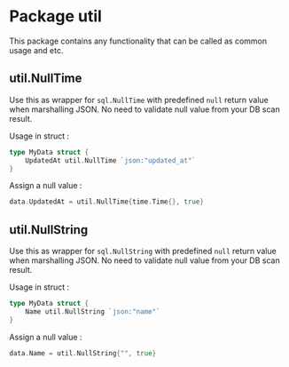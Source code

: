 # Package util

This package contains any functionality that can be called as common usage and etc.

## util.NullTime
Use this as wrapper for `sql.NullTime` with predefined `null` return value when marshalling JSON.
No need to validate null value from your DB scan result.

Usage in struct :

```go
type MyData struct {
	UpdatedAt util.NullTime `json:"updated_at"`
}
```

Assign a null value :

```go
data.UpdatedAt = util.NullTime{time.Time{}, true}
```

## util.NullString
Use this as wrapper for `sql.NullString` with predefined `null` return value when marshalling JSON.
No need to validate null value from your DB scan result.

Usage in struct :

```go
type MyData struct {
	Name util.NullString `json:"name"`
}
```

Assign a null value :

```go
data.Name = util.NullString{"", true}
```
